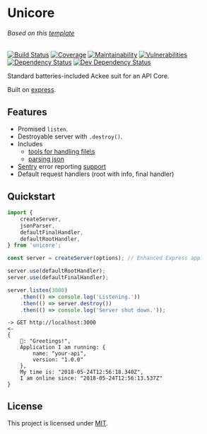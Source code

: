 # Unicore

###### Based on this [template](https://github.com/AckeeCZ/package-template/tree/6febde96d20cfec270e74d1557ba7644ff834e8c)

[![Build Status](https://img.shields.io/travis/com/AckeeCZ/unicore/master.svg?style=flat-square)](https://travis-ci.com/AckeeCZ/unicore)
[![Coverage](https://img.shields.io/codeclimate/coverage/AckeeCZ/unicore.svg?style=flat-square)](https://codeclimate.com/github/AckeeCZ/unicore)
[![Maintainability](https://img.shields.io/codeclimate/maintainability/AckeeCZ/unicore.svg?style=flat-square)](https://codeclimate.com/github/AckeeCZ/unicore)
[![Vulnerabilities](https://img.shields.io/snyk/vulnerabilities/github/AckeeCZ/unicore.svg?style=flat-square)](https://snyk.io/test/github/AckeeCZ/unicore?targetFile=package.json)
[![Dependency Status](https://img.shields.io/david/AckeeCZ/unicore.svg?style=flat-square)](https://david-dm.org/AckeeCZ/unicore)
[![Dev Dependency Status](https://img.shields.io/david/dev/AckeeCZ/unicore.svg?style=flat-square)](https://david-dm.org/AckeeCZ/unicore?type=dev)

Standard batteries-included Ackee suit for an API Core.

Built on [express](https://github.com/expressjs/express/).

## Features

- Promised `listen`.
- Destroyable server with `.destroy()`.
- Includes
    - [tools for handling file\s ](./docs/file-uploads.md)
    - [parsing json](./docs/body-parsers.md)
- [Sentry](https://sentry.io) error reporting [support](./docs/sentry.md)
- Default request handlers (root with info, final handler)

## Quickstart

```js
import {
    createServer,
    jsonParser,
    defaultFinalHandler,
    defaultRootHandler,
} from 'unicore';

const server = createServer(options); // Enhanced Express app

server.use(defaultRootHandler);
server.use(defaultFinalHandler);

server.listen(3000)
    .then(() => console.log('Listening.'))
    .then(() => server.destroy())
    .then(() => console.log('Server shut down.'));
```

```
-> GET http://localhost:3000
<-
{
    🦄: "Greetings!",
    Application I am running: {
        name: "your-api",
        version: "1.0.0"
    },
    My time is: "2018-05-24T12:56:18.340Z",
    I am online since: "2018-05-24T12:56:13.537Z"
}
```



## License

This project is licensed under [MIT](./LICENSE).
